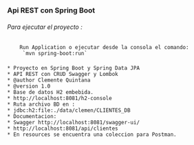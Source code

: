 ### Api REST con Spring Boot

###### Para ejecutar el proyecto :
        Run Application o ejecutar desde la consola el comando:
         `mvn spring-boot:run`
####


    * Proyecto en Spring Boot y Spring Data JPA
    * API REST con CRUD Swagger y Lombok
    * @author Clemente Quintana
    * @version 1.0
    * Base de datos H2 embebida.
    * http://localhost:8081/h2-console
    * Ruta archivo BD en :
    * jdbc:h2:file:./data/clemen/CLIENTES_DB
    * Documentacion:
    * Swagger http://localhost:8081/swagger-ui/
    * http://localhost:8081/api/clientes
    * En resources se encuentra una coleccion para Postman.


    
  